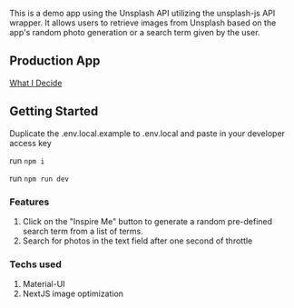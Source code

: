 This is a demo app using the Unsplash API utilizing the unsplash-js API wrapper.
It allows users to retrieve images from Unsplash based on the app's random photo generation or a search term given by the user.

## Production App

[What I Decide](https://what-i-decide.vercel.app/)

## Getting Started

Duplicate the .env.local.example to .env.local and paste in your developer access key

run `npm i`

run `npm run dev`

### Features

1. Click on the "Inspire Me" button to generate a random pre-defined search term from a list of terms.
2. Search for photos in the text field after one second of throttle

### Techs used

1. Material-UI
2. NextJS image optimization

